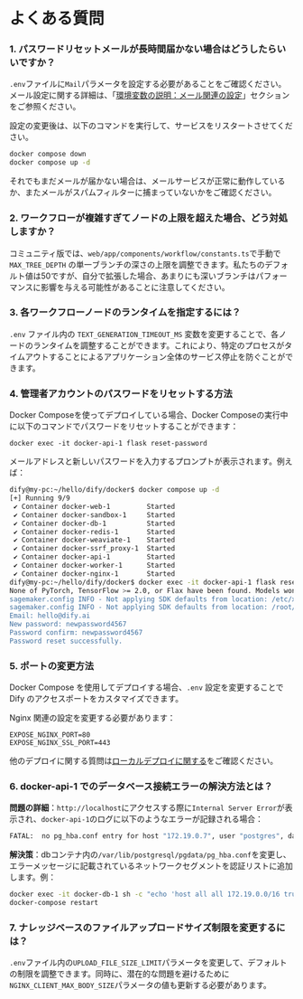 # よくある質問

### 1. パスワードリセットメールが長時間届かない場合はどうしたらいいですか？

`.env`ファイルに`Mail`パラメータを設定する必要があることをご確認ください。メール設定に関する詳細は、「[環境変数の説明：メール関連の設定](https://docs.dify.ai/v/ja-jp/getting-started/install-self-hosted/environments#mru)」セクションをご参照ください。

設定の変更後は、以下のコマンドを実行して、サービスをリスタートさせてください。

```bash
docker compose down
docker compose up -d
```

それでもまだメールが届かない場合は、メールサービスが正常に動作しているか、またメールがスパムフィルターに捕まっていないかをご確認ください。

### 2. ワークフローが複雑すぎてノードの上限を超えた場合、どう対処しますか？

コミュニティ版では、`web/app/components/workflow/constants.ts`で手動で `MAX_TREE_DEPTH` の単一ブランチの深さの上限を調整できます。私たちのデフォルト値は50ですが、自分で拡張した場合、あまりにも深いブランチはパフォーマンスに影響を与える可能性があることに注意してください。

### 3. 各ワークフローノードのランタイムを指定するには？

`.env` ファイル内の `TEXT_GENERATION_TIMEOUT_MS` 変数を変更することで、各ノードのランタイムを調整することができます。これにより、特定のプロセスがタイムアウトすることによるアプリケーション全体のサービス停止を防ぐことができます。

### 4. 管理者アカウントのパスワードをリセットする方法

Docker Composeを使ってデプロイしている場合、Docker Composeの実行中に以下のコマンドでパスワードをリセットすることができます：

```
docker exec -it docker-api-1 flask reset-password
```

メールアドレスと新しいパスワードを入力するプロンプトが表示されます。例えば：

```bash
dify@my-pc:~/hello/dify/docker$ docker compose up -d
[+] Running 9/9
 ✔ Container docker-web-1         Started                                                              0.1s 
 ✔ Container docker-sandbox-1     Started                                                              0.1s 
 ✔ Container docker-db-1          Started                                                              0.1s 
 ✔ Container docker-redis-1       Started                                                              0.1s 
 ✔ Container docker-weaviate-1    Started                                                              0.1s 
 ✔ Container docker-ssrf_proxy-1  Started                                                              0.1s 
 ✔ Container docker-api-1         Started                                                              0.1s 
 ✔ Container docker-worker-1      Started                                                              0.1s 
 ✔ Container docker-nginx-1       Started                                                              0.1s 
dify@my-pc:~/hello/dify/docker$ docker exec -it docker-api-1 flask reset-password
None of PyTorch, TensorFlow >= 2.0, or Flax have been found. Models won't be available and only tokenizers, configuration and file/data utilities can be used.
sagemaker.config INFO - Not applying SDK defaults from location: /etc/xdg/sagemaker/config.yaml
sagemaker.config INFO - Not applying SDK defaults from location: /root/.config/sagemaker/config.yaml
Email: hello@dify.ai
New password: newpassword4567
Password confirm: newpassword4567
Password reset successfully.
```

### 5. ポートの変更方法

Docker Compose を使用してデプロイする場合、`.env` 設定を変更することで Dify のアクセスポートをカスタマイズできます。

Nginx 関連の設定を変更する必要があります：

```docker
EXPOSE_NGINX_PORT=80
EXPOSE_NGINX_SSL_PORT=443
```

他のデプロイに関する質問は[ローカルデプロイに関する](../../learn-more/faq/install-faq.md)をご確認ください。

### 6. docker-api-1 でのデータベース接続エラーの解決方法とは？

**問題の詳細**：`http://localhost`にアクセスする際に`Internal Server Error`が表示され、`docker-api-1`のログに以下のようなエラーが記録される場合：

```bash
FATAL:  no pg_hba.conf entry for host "172.19.0.7", user "postgres", database "dify", no encryption
```

**解決策**：dbコンテナ内の`/var/lib/postgresql/pgdata/pg_hba.conf`を変更し、エラーメッセージに記載されているネットワークセグメントを認証リストに追加します。例：

```bash
docker exec -it docker-db-1 sh -c "echo 'host all all 172.19.0.0/16 trust' >> /var/lib/postgresql/data/pgdata/pg_hba.conf"
docker-compose restart
```

### 7. ナレッジベースのファイルアップロードサイズ制限を変更するには？

`.env`ファイル内の`UPLOAD_FILE_SIZE_LIMIT`パラメータを変更して、デフォルトの制限を調整できます。同時に、潜在的な問題を避けるために`NGINX_CLIENT_MAX_BODY_SIZE`パラメータの値も更新する必要があります。

